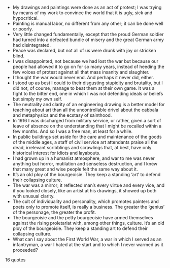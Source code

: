  - My drawings and paintings were done as an act of protest; I was trying by means of my work to convince the world that it is ugly, sick and hypocritical.
 - Painting is manual labor, no different from any other; it can be done well or poorly.
 - Very little changed fundamentally, except that the proud German soldier had turned into a defeated bundle of misery and the great German army had disintegrated.
 - Peace was declared, but not all of us were drunk with joy or stricken blind.
 - I was disappointed, not because we had lost the war but because our people had allowed it to go on for so many years, instead of heeding the few voices of protest against all that mass insanity and slaughter.
 - I thought the war would never end. And perhaps it never did, either.
 - I stood up as best I could to their disgusting stupidity and brutality, but I did not, of course, manage to beat them at their own game. It was a fight to the bitter end, one in which I was not defending ideals or beliefs but simply my own self.
 - The neutrality and clarity of an engineering drawing is a better model for teaching about art than all the uncontrollable drivel about the cabbala and metaphysics and the ecstasy of sainthood.
 - In 1916 I was discharged from military service, or rather, given a sort of leave of absence on the understanding that I might be recalled within a few months. And so I was a free man, at least for a while.
 - In public buildings set aside for the care and maintenance of the goods of the middle ages, a staff of civil service art attendants praise all the dead, irrelevant scribblings and scrawlings that, at best, have only historical interest for idiots and layabouts.
 - I had grown up in a humanist atmosphere, and war to me was never anything but horror, mutilation and senseless destruction, and I knew that many great and wise people felt the same way about it.
 - It’s an old ploy of the bourgeoisie. They keep a standing ‘art’ to defend their collapsing culture.
 - The war was a mirror; it reflected man’s every virtue and every vice, and if you looked closely, like an artist at his drawings, it showed up both with unusual clarity.
 - The cult of individuality and personality, which promotes painters and poets only to promote itself, is really a business. The greater the ‘genius’ of the personage, the greater the profit.
 - The bourgeoisie and the petty bourgeoisie have armed themselves against the rising proletariat with, among other things, culture. It’s an old ploy of the bourgeoisie. They keep a standing art to defend their collapsing culture.
 - What can I say about the First World War, a war in which I served as an infantryman, a war I hated at the start and to which I never warmed as it proceeded?

16 quotes